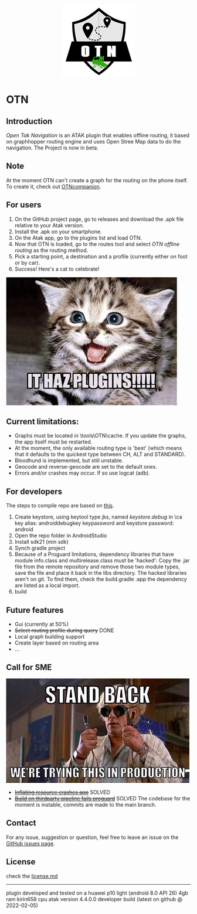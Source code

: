<p align="center">
  <img src= https://github.com/L-Belluomini/OTN/blob/main/img/OTN1-0_crop_resize.png>
   
<p/>


# OTN

## Introduction
*Open Tak Navigation* is an ATAK plugin that enables offline routing, it based on graphhopper routing engine and uses Open Stree Map data to do the navigation.
The Project is now in beta.

## Note
At the moment OTN can't create a graph for the routing on the phone itself. To create it, check out [OTNcompanion](https://github.com/L-Belluomini/OTN-companion).

## For users
1. On the GitHub project page, go to releases and download the .apk file relative to your Atak version.
2. Install the .apk on your smartphone.
3. On the Atak app, go to the plugins list and load OTN.
4. Now that OTN is loaded, go to the routes tool and select *OTN offline routing* as the routing method.
5. Pick a starting point, a destination and a profile (currently either on foot or by car).
6. Success! Here's a cat to celebrate!

![image](https://github.com/L-Belluomini/OTN/blob/main/img/51ZjBEW%2BqNL._AC_SX466_.jpg)

## Current limitations:

* Graphs must be located in \tools\OTN\cache. If you update the graphs, the app itself must be restarted.
* At the moment, the only available routing type is 'best' (which means that it defaults to the quickest type between CH, ALT and STANDARD).
* Bloodhund is implemented, but still unstable.
* Geocode and reverse-geocode are set to the default ones.
* Errors and/or crashes may occur. If so use logcat (adb).

## For developers
The steps to compile repo are based on [this](https://www.ballantyne.online/developing-atak-plugin-101/).
1. Create keystore, using keytool type jks, named *keystore.debug* in \ca
    key alias: androiddebugkey
    keypassword and keystore password: android
2. Open the repo folder in AndroidStudio
3. Install sdk21 (min sdk)
4. Synch gradle project
5. Because of a Proguard limitations, dependency libraries that have module info.class and multirelease.class must be 'hacked':
    Copy the .jar file from the remote repository and remove those two module types, save the file and place it back in the libs directory.
    The hacked libraries aren't on git. To find them, check the build.gradle :app the dependency are listed as a local import.
6. build

## Future features
* Gui (currently at 50%)
* ~~Select routing profile during query~~ DONE
* Local graph building support
* Create layer based on routing area
* ...

## Call for SME
![image](https://github.com/L-Belluomini/OTN/blob/main/img/51oEcOu.jpg)

* ~~[Inflating resource crashes app](https://github.com/L-Belluomini/OTN/issues/1)~~ SOLVED
* ~~[Build on thirdparty pipeline fails proguard](https://github.com/L-Belluomini/OTN/issues/2)~~ SOLVED
The codebase for the moment is instable, commits are made to the main branch.


## Contact
For any issue, suggestion or question, feel free to leave an issue on the [GitHub issues page](https://github.com/L-Belluomini/OTN/issues).

## License
check the [license.md](https://github.com/L-Belluomini/OTN/blob/main/LICENSE)

---

plugin developed and tested on a huawei p10 light (android 8.0 API 26) 4gb ram kirin658 cpu atak version 4.4.0.0 developer build (latest on github @ 2022-02-05)
